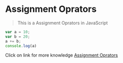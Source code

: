 # Assignment Oprators
> This is a Assignment Oprators in JavaScript
```javascript
var a = 10;
var b = 20;
a += b;
console.log(a)
```
Click on link for more knowledge [Assignment Oprators](../js/9Assignment%20oprators.js)
